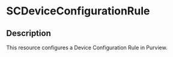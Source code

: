 
# SCDeviceConfigurationRule

## Description

This resource configures a Device Configuration Rule in Purview.
